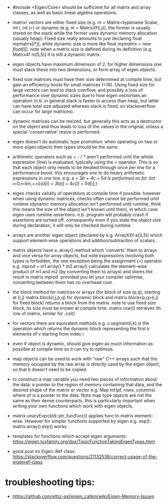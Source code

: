 - #include <Eigen/Core> should be sufficient for all matrix and array classes, as well as basic linear algebra operations.

- matrix/ vectors are either fixed size (e.g. m = Matrix<typename Scalar, int i, int j>) or dynamic (e.g. m = MatrixXf(i,j)), the former is usually stored on the stack while the former uses dynamic memory allocation (usually heap). Fixed size really amounts to just declaring float mymatrix[i*j]; while dynamic size is more like float *mymatrix = new float[i*j]. note when a matrix size is defined during its definition (e.g. Matrix4f m(5,5)) it is still a dynamic matrix.

- eigen objects have maximum dimension of 2, for higher dimensions one must stack these into two dimensions, or form array of eigen objects.

- fixed size matrices must have their size determined at compile time, but gain an efficiency boost for small matrices (<16). Using fixed size for large vectors can lead to stack overflow, and possibly a loss of performance over dynamic sizes due to how eigen vectorises an operation (n.b. in general stack is faster to access than heap, but latter can have total size adjusted whereas stack is fixed, so stackoverflow can occur for large matrices).

- dynamic matrices can be resized, but generally this acts as a destructor on the object and thus leads to loss of the values in the original, unless a special 'conservative' resize is performed.

- eigen doesn't do automatic type promotion: when operating on two or more eigen objects their types should be the same.

- arithmetic operators such as + - / * aren't performed until the whole expression (line) is evaluated, typically using the = operator. This is so that each object only needs to be iterated through once per line for a performance boost. this encourages one to do heavy arithmetic expressions in one line. e.g.
	a = 3*b + 4*c + 5*d is performed as for (int i=0,i<len,++i){a[i] = 3*b[i] + 4*c[i] + 5*d[i];}

- eigen checks validity of operations at compile time if possible. however when using dynamic matrices, checks often cannot be performed until runtime (dynamic memory allocation isn't performed until runtime, think this means the size of the object isn't known until then), in which case eigen uses runtime assertions. n.b. program will probably crash if assertions are turned off. consequently even if you state the object size during declaration, it will only be checked during runtime. 

- arrays are another eigen object (declared by e.g. ArrayXXf a(3,3)) which support element-wise operations and addition/subtraction of scalars.

- matrix objects have a .array() method which 'converts' them to arrays and vice versa for array objects, but note expressions involving both types is forbidden, the one exception being the assignment (=) operator. e.g. mprod = m1.array() * m2.array() calculates the element-wise product of m1 and m2 (by converting them to arrays) and stores the result in matrix mprod. provided you let your compiler optimise, converting between them has no overhead cost.

- the block method for matrices or arrays (for block of size (p,q), starting at (i,j) matrix.block(i,j,p,q) for dynamic block and matrix.block<p,q>(i,j) for fixed block) returns a block from the matrix. note to use fixed size block, its size must be known at compile time. matrix.row(i) retrieves ith row of matrix, similar for .col()

- for vectors there are equivalent methods e.g. v.segment(i,k) is the operation which returns the dynamic block representing the first k elements of v starting from index i.

- even if object is dynamic, should give eigen as much information as possible at compile time so it can try to optimize.

- map objects can be used to work with "raw" C++ arrays such that the memory occupied by the raw array is directly used by the eigen object, so that it doesn't need to be copied.

- to construct a map variable you need two pieces of information about the data: a pointer to the region of memory containing that data, and the desired shape of the matrix or vector e.g. Map<MatrixXF> mf(pf, rows, columns) where pf is a pointer to the data. Note map type objects are not the same as their dense counterparts, this is particularly important when writing your own functions which work with eigen objects.

- matrix.unaryExpr(std::ptr_fun(func)) applies func to matrix element-wise. However for simpler functions supported by eigen e.g. exp(): matrix.array().exp() works

- templates for functions which accept eigen arguments:
https://eigen.tuxfamily.org/dox/TopicFunctionTakingEigenTypes.html

- good post on Eigen::Ref class:
https://stackoverflow.com/questions/21132538/correct-usage-of-the-eigenref-class

# troubleshooting tips:

- https://github.com/ethz-asl/eigen_catkin/wiki/Eigen-Memory-Issues


